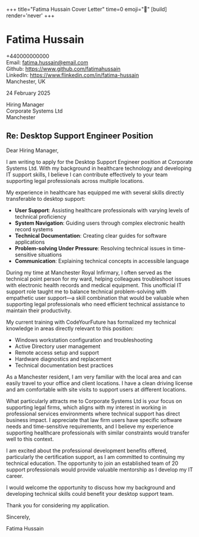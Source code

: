 +++
title="Fatima Hussain Cover Letter" 
time=0 
emoji="📝" 
[build]
render='never'
+++

# Fatima Hussain

+440000000000  
Email: fatima.hussain@email.com  
Github: https://www.github.com/fatimahussain  
LinkedIn: https://www.flinkedin.com/in/fatima-hussain  
Manchester, UK

24 February 2025

Hiring Manager  
Corporate Systems Ltd  
Manchester

## Re: Desktop Support Engineer Position

Dear Hiring Manager,

I am writing to apply for the Desktop Support Engineer position at Corporate Systems Ltd. With my background in healthcare technology and developing IT support skills, I believe I can contribute effectively to your team supporting legal professionals across multiple locations.

My experience in healthcare has equipped me with several skills directly transferable to desktop support:

- **User Support**: Assisting healthcare professionals with varying levels of technical proficiency
- **System Navigation**: Guiding users through complex electronic health record systems
- **Technical Documentation**: Creating clear guides for software applications
- **Problem-solving Under Pressure**: Resolving technical issues in time-sensitive situations
- **Communication**: Explaining technical concepts in accessible language

During my time at Manchester Royal Infirmary, I often served as the technical point person for my ward, helping colleagues troubleshoot issues with electronic health records and medical equipment. This unofficial IT support role taught me to balance technical problem-solving with empathetic user support—a skill combination that would be valuable when supporting legal professionals who need efficient technical assistance to maintain their productivity.

My current training with CodeYourFuture has formalized my technical knowledge in areas directly relevant to this position:

- Windows workstation configuration and troubleshooting
- Active Directory user management
- Remote access setup and support
- Hardware diagnostics and replacement
- Technical documentation best practices

As a Manchester resident, I am very familiar with the local area and can easily travel to your office and client locations. I have a clean driving license and am comfortable with site visits to support users at different locations.

What particularly attracts me to Corporate Systems Ltd is your focus on supporting legal firms, which aligns with my interest in working in professional services environments where technical support has direct business impact. I appreciate that law firm users have specific software needs and time-sensitive requirements, and I believe my experience supporting healthcare professionals with similar constraints would transfer well to this context.

I am excited about the professional development benefits offered, particularly the certification support, as I am committed to continuing my technical education. The opportunity to join an established team of 20 support professionals would provide valuable mentorship as I develop my IT career.

I would welcome the opportunity to discuss how my background and developing technical skills could benefit your desktop support team.

Thank you for considering my application.

Sincerely,

Fatima Hussain
